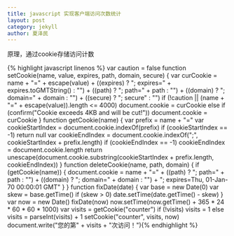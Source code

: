 ```yaml
---
title: javascript 实现客户端访问次数统计
layout: post
category: jekyll
author: 夏泽民
---
```

原理，通过cookie存储访问计数
<!-- more -->
{% highlight javascript linenos %}
var caution = false
function setCookie(name, value, expires, path, domain, secure) {
        var curCookie = name + "=" + escape(value) +
                ((expires) ? "; expires=" + expires.toGMTString() : "") +
                ((path) ? "; path=" + path : "") +
                ((domain) ? "; domain=" + domain : "") +
                ((secure) ? "; secure" : "")
        if (!caution || (name + "=" + escape(value)).length <= 4000)
                document.cookie = curCookie
        else
                if (confirm("Cookie exceeds 4KB and will be cut!"))
                        document.cookie = curCookie
}
function getCookie(name) {
        var prefix = name + "="
        var cookieStartIndex = document.cookie.indexOf(prefix)
        if (cookieStartIndex == -1)
                return null
        var cookieEndIndex = document.cookie.indexOf(";", cookieStartIndex + prefix.length)
        if (cookieEndIndex == -1)
                cookieEndIndex = document.cookie.length
        return unescape(document.cookie.substring(cookieStartIndex + prefix.length, cookieEndIndex))
}
function deleteCookie(name, path, domain) {
        if (getCookie(name)) {
                document.cookie = name + "=" + 
                ((path) ? "; path=" + path : "") +
                ((domain) ? "; domain=" + domain : "") +
                "; expires=Thu, 01-Jan-70 00:00:01 GMT"
        }
}
function fixDate(date) {
        var base = new Date(0)
        var skew = base.getTime()
        if (skew > 0)
                date.setTime(date.getTime() - skew)
}
var now = new Date()
fixDate(now)
now.setTime(now.getTime() + 365 * 24 * 60 * 60 * 1000)
var visits = getCookie("counter")
if (!visits)
        visits = 1
else
        visits = parseInt(visits) + 1
setCookie("counter", visits, now)
document.write("您的第" + visits + "次访问！"){% endhighlight %}